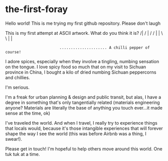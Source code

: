 # the-first-foray
Hello world! This is me trying my first github repository. Please don't laugh

This is my first attempt at ASCII artwork. What do you think it is?
         /|
        / |
      /   /
      |   |
      \   \
        \ |
          |
          
                            ..................... A chilli pepper of course!
I adore spices, especially when they involve a tingling, numbing sensation on the tongue.
I love spicy food so much that on my visit to Sichuan province in China, I bought a kilo of dried numbing Sichuan peppercorns and chillies.

I'm serious. 

I'm a freak for urban planning & design and public transit, but alas, I have a degree in something that's only tangentially related (materials engineering anyone? Materials are literally the base of anything you touch ever...it made sense at the time, ok)

I've traveled the world. And when I travel, I really try to experience things that locals would, because it's those intangible experiences that will forever shape the way I see the world (this was before Airbnb was a thing, I swear!).

Please get in touch! I'm hopeful to help others move around this world. One tuk tuk at a time.
